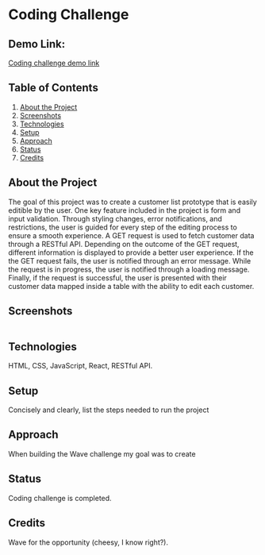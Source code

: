 # Coding Challenge

## Demo Link:

[Coding challenge demo link]()

## Table of Contents

1. [About the Project](#about-the-project)
2. [Screenshots](#screenshots)
3. [Technologies](#technologies)
4. [Setup](#setup)
5. [Approach](#approach)
6. [Status](#status)
7. [Credits](#credits)

## About the Project

The goal of this project was to create a customer list prototype that is easily editible by the user. One key feature included in the project is form and input validation. Through styling changes, error notifications, and restrictions, the user is guided for every step of the editing process to ensure a smooth experience. A GET request is used to fetch customer data through a RESTful API. Depending on the outcome of the GET request, different information is displayed to provide a better user experience. If the the GET request fails, the user is notified through an error message. While the request is in progress, the user is notified through a loading message. Finally, if the request is successful, the user is presented with their customer data mapped inside a table with the ability to edit each customer.

## Screenshots

![]()

## Technologies

HTML, CSS, JavaScript, React, RESTful API.

## Setup

Concisely and clearly, list the steps needed to run the project

## Approach

When building the Wave challenge my goal was to create 

## Status

Coding challenge is completed.

## Credits

Wave for the opportunity (cheesy, I know right?).
